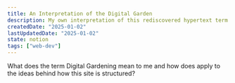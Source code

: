 ```yaml
---
title: An Interpretation of the Digital Garden
description: My own interpretation of this rediscovered hypertext term
createdDate: "2025-01-02"
lastUpdatedDate: "2025-01-02"
state: notion
tags: ["web-dev"]
---
```


What does the term Digital Gardening mean to me and how does apply to the ideas behind how this site is structured?
